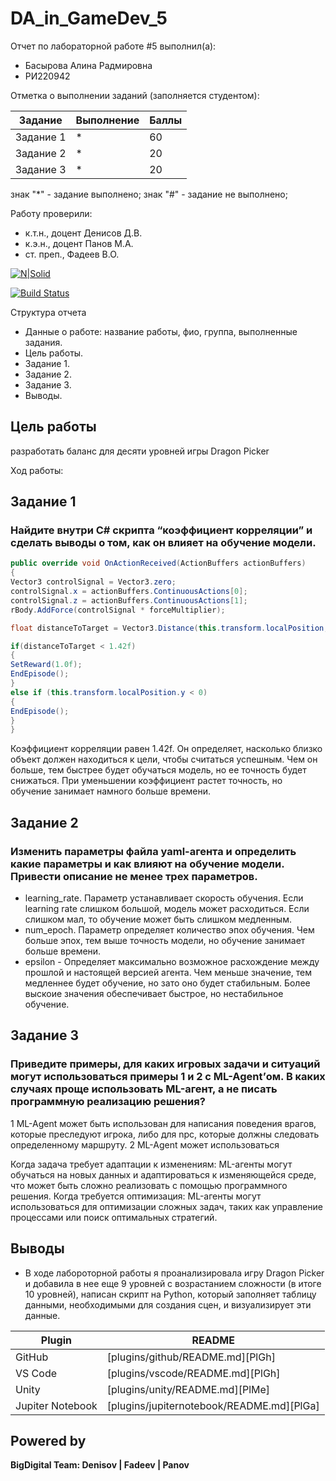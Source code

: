 # DA_in_GameDev_5

Отчет по лабораторной работе #5 выполнил(а):
- Басырова Алина Радмировна
- РИ220942
  
Отметка о выполнении заданий (заполняется студентом):

| Задание | Выполнение | Баллы |
| ------ | ------ | ------ |
| Задание 1 | * | 60 |
| Задание 2 | * | 20 |
| Задание 3 | * | 20 |

знак "*" - задание выполнено; знак "#" - задание не выполнено;

Работу проверили:
- к.т.н., доцент Денисов Д.В.
- к.э.н., доцент Панов М.А.
- ст. преп., Фадеев В.О.

[![N|Solid](https://cldup.com/dTxpPi9lDf.thumb.png)](https://nodesource.com/products/nsolid)

[![Build Status](https://travis-ci.org/joemccann/dillinger.svg?branch=master)](https://travis-ci.org/joemccann/dillinger)

Структура отчета

- Данные о работе: название работы, фио, группа, выполненные задания.
- Цель работы.
- Задание 1.
- Задание 2.
- Задание 3.
- Выводы.

## Цель работы
разработать баланс для десяти уровней игры Dragon Picker

Ход работы:

## Задание 1
### Найдите внутри C# скрипта “коэффициент корреляции” и сделать выводы о том, как он влияет на обучение модели.

```cs
public override void OnActionReceived(ActionBuffers actionBuffers)
{
Vector3 controlSignal = Vector3.zero;
controlSignal.x = actionBuffers.ContinuousActions[0];
controlSignal.z = actionBuffers.ContinuousActions[1];
rBody.AddForce(controlSignal * forceMultiplier);

float distanceToTarget = Vector3.Distance(this.transform.localPosition, Target.localPosition);

if(distanceToTarget < 1.42f)
{
SetReward(1.0f);
EndEpisode();
}
else if (this.transform.localPosition.y < 0)
{
EndEpisode();
}
}
```

Коэффициент корреляции равен 1.42f. Он определяет, насколько близко объект должен находиться к цели, чтобы считаться успешным. Чем он больше, тем быстрее будет обучаться модель, но ее точность будет снижаться. При уменьшении коэффициент растет точность, но обучение занимает намного больше времени.

## Задание 2
### Изменить параметры файла yaml-агента и определить какие параметры и как влияют на обучение модели. Привести описание не менее трех параметров.

- learning_rate. Параметр устанавливает скорость обучения. Если learning rate слишком большой, модель может расходиться. Если слишком мал, то обучение может быть слишком медленным.
- num_epoch. Параметр определяет количество эпох обучения. Чем больше эпох, тем выше точность модели, но обучение занимает больше времени.
- epsilon - Определяет максимально возможное расхождение между прошлой и настоящей версией агента. Чем меньше значение, тем медленнее будет обучение, но зато оно будет стабильным. Более выскоие значения обеспечивает быстрое, но нестабильное обучение.

## Задание 3
### Приведите примеры, для каких игровых задачи и ситуаций могут использоваться примеры 1 и 2 с ML-Agent’ом. В каких случаях проще использовать ML-агент, а не писать программную реализацию решения?

1 ML-Agent может быть использован для написания поведения врагов, которые преследуют игрока, либо для npc, которые должны следовать определенному маршруту. 
2 ML-Agent может использоваться

Когда задача требует адаптации к изменениям: ML-агенты могут обучаться на новых данных и адаптироваться к изменяющейся среде, что может быть сложно реализовать с помощью программного решения.
Когда требуется оптимизация: ML-агенты могут использоваться для оптимизации сложных задач, таких как управление процессами или поиск оптимальных стратегий.

## Выводы

- В ходе лабороторной работы я проанализировала игру Dragon Picker и добавила в нее еще 9 уровней с возрастанием сложности (в итоге 10 уровней), написан скрипт на Python, который заполняет таблицу данными, необходимыми для создания сцен, и визуализирует эти данные.

| Plugin | README |
| ------ | ------ |
| GitHub | [plugins/github/README.md][PlGh] |
| VS Code | [plugins/vscode/README.md][PlGh] |
| Unity | [plugins/unity/README.md][PlMe] |
| Jupiter Notebook | [plugins/jupiternotebook/README.md][PlGa] |

## Powered by

**BigDigital Team: Denisov | Fadeev | Panov**
